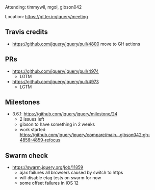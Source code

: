 Attending: timmywil, mgol, gibson042

Location: https://gitter.im/jquery/meeting

## Travis credits
* https://github.com/jquery/jquery/pull/4800 move to GH actions

## PRs
* https://github.com/jquery/jquery/pull/4974
	- LGTM
* https://github.com/jquery/jquery/pull/4973 
	- LGTM

## Milestones
* 3.6.1: https://github.com/jquery/jquery/milestone/24
	- 2 issues left
	- gibson to have something in 2 weeks
	- work started: https://github.com/jquery/jquery/compare/main...gibson042:gh-4856-4859-refocus 

## Swarm check
* https://swarm.jquery.org/job/11859 
	- ajax failures all browsers caused by switch to https
	- will disable etag tests on swarm for now
	- some offset failures in iOS 12
